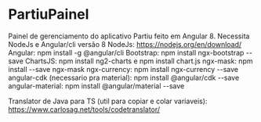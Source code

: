 # PartiuPainel
Painel de gerenciamento do aplicativo Partiu feito em Angular 8.
Necessita NodeJs e Angular/cli versão 8
NodeJs: https://nodejs.org/en/download/
Angular: npm install -g @angular/cli
Bootstrap: npm install ngx-bootstrap --save
ChartsJS: npm install ng2-charts e npm install chart.js
ngx-mask: npm install --save ngx-mask
ngx-currency: npm install ngx-currency --save
angular-cdk (necessario pra material): npm install @angular/cdk --save
angular-material: npm install @angular/material --save


Translator de Java para TS (util para copiar e colar variaveis):
https://www.carlosag.net/tools/codetranslator/

